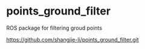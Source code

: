 # points_ground_filter

ROS package for filtering groud points

https://github.com/shangjie-li/points_ground_filter.git
